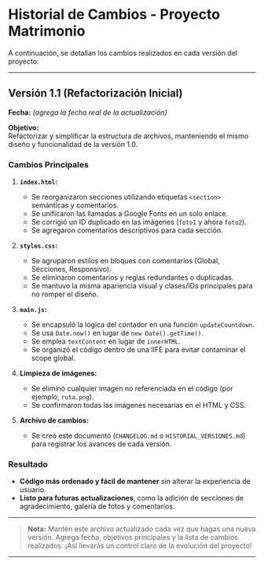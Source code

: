 # Historial de Cambios - Proyecto Matrimonio

A continuación, se detallan los cambios realizados en cada versión del proyecto:

---

## Versión 1.1 (Refactorización Inicial)

**Fecha:** _(agrega la fecha real de la actualización)_

**Objetivo:**  
Refactorizar y simplificar la estructura de archivos, manteniendo el mismo diseño y funcionalidad de la versión 1.0.

### Cambios Principales

1. **`index.html`:**

   - Se reorganizaron secciones utilizando etiquetas `<section>` semánticas y comentarios.
   - Se unificaron las llamadas a Google Fonts en un solo enlace.
   - Se corrigió un ID duplicado en las imágenes (`foto1` y ahora `foto2`).
   - Se agregaron comentarios descriptivos para cada sección.

2. **`styles.css`:**

   - Se agruparon estilos en bloques con comentarios (Global, Secciones, Responsivo).
   - Se eliminaron comentarios y reglas redundantes o duplicadas.
   - Se mantuvo la misma apariencia visual y clases/IDs principales para no romper el diseño.

3. **`main.js`:**

   - Se encapsuló la lógica del contador en una función `updateCountdown`.
   - Se usa `Date.now()` en lugar de `new Date().getTime()`.
   - Se emplea `textContent` en lugar de `innerHTML`.
   - Se organizó el código dentro de una IIFE para evitar contaminar el scope global.

4. **Limpieza de imágenes:**

   - Se eliminó cualquier imagen no referenciada en el código (por ejemplo, `ruta.png`).
   - Se confirmaron todas las imágenes necesarias en el HTML y CSS.

5. **Archivo de cambios:**
   - Se creó este documento (`CHANGELOG.md` o `HISTORIAL_VERSIONES.md`) para registrar los avances de cada versión.

### Resultado

- **Código más ordenado y fácil de mantener** sin alterar la experiencia de usuario.
- **Listo para futuras actualizaciones**, como la adición de secciones de agradecimiento, galería de fotos y comentarios.

---

> **Nota:** Mantén este archivo actualizado cada vez que hagas una nueva versión. Agrega fecha, objetivos principales y la lista de cambios realizados. ¡Así llevarás un control claro de la evolución del proyecto!

---
